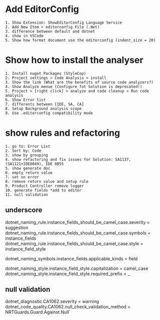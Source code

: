 # Add EditorConfig
    1. Show Extension: ShowEditorConfig Language Service
    2. Add New Item > editorconfig File (.Net)
    3. difference between default and dotnet
    4. show in VSCode
    5. Show how format document use the editorconfig (indent_size = 20)

# Show how to install the analyser
    1. Install nuget Packages (StyleCop)
    2. Project settings > Code Analysis > install
    3. Show the link (What are the benefits of source code analyzers?)
    4. Show Analyze menue (Configure fot Solution is deprecated!)
    5. Project > [right click] > analyze and code cleanup > Run code analysis
    6. Show Error list
    7. differents between [IDE, SA, CA]
    8. Setup Background analysis scope
    9. Use .editorconfig compatibility mode

# show rules and refactoring
    1. go to: Error List
    2. Sort by: Code
    3. show by grouping
    4. show refactoring and fix issues for Solution: SA1137, (SA1121+IDE0049), IDE 0055
    5. show generate doc
    6. empty return value
    7. set on error
    8. remove return value and setup rule
    9. Product Controller remove logger
    10. generate fields *add to editor
    11. null validation

## underscore
dotnet_naming_rule.instance_fields_should_be_camel_case.severity = suggestion
dotnet_naming_rule.instance_fields_should_be_camel_case.symbols = instance_fields
dotnet_naming_rule.instance_fields_should_be_camel_case.style = instance_field_style
 
dotnet_naming_symbols.instance_fields.applicable_kinds = field
 
dotnet_naming_style.instance_field_style.capitalization = camel_case
dotnet_naming_style.instance_field_style.required_prefix = _

## null validation
dotnet_diagnostic.CA1062.severity = warning
dotnet_code_quality.CA1062.null_check_validation_method = NRTGuards.Guard.Against.Null`
